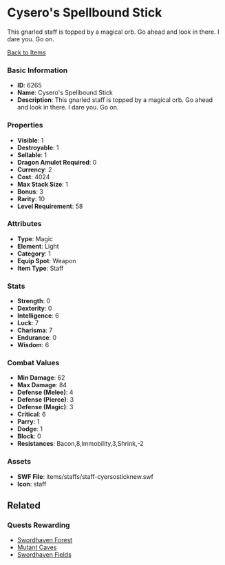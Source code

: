 # Cysero's Spellbound Stick

This gnarled staff is topped by a magical orb. Go ahead and look in there. I dare you. Go on.

[Back to Items](../items.md)

### Basic Information

- **ID**: 6265
- **Name**: Cysero&#039;s Spellbound Stick
- **Description**: This gnarled staff is topped by a magical orb. Go ahead and look in there. I dare you. Go on.

### Properties

- **Visible**: 1
- **Destroyable**: 1
- **Sellable**: 1
- **Dragon Amulet Required**: 0
- **Currency**: 2
- **Cost**: 4024
- **Max Stack Size**: 1
- **Bonus**: 3
- **Rarity**: 10
- **Level Requirement**: 58

### Attributes

- **Type**: Magic
- **Element**: Light
- **Category**: 1
- **Equip Spot**: Weapon
- **Item Type**: Staff

### Stats

- **Strength**: 0
- **Dexterity**: 0
- **Intelligence**: 6
- **Luck**: 7
- **Charisma**: 7
- **Endurance**: 0
- **Wisdom**: 6

### Combat Values

- **Min Damage**: 62
- **Max Damage**: 84
- **Defense (Melee)**: 4
- **Defense (Pierce)**: 3
- **Defense (Magic)**: 3
- **Critical**: 6
- **Parry**: 1
- **Dodge**: 1
- **Block**: 0
- **Resistances**: Bacon,8,Immobility,3,Shrink,-2

### Assets

- **SWF File**: items/staffs/staff-cyersosticknew.swf
- **Icon**: staff

## Related

### Quests Rewarding

- [Swordhaven Forest](../quests/842-swordhaven-forest.md)
- [Mutant Caves](../quests/844-mutant-caves.md)
- [Swordhaven Fields](../quests/845-swordhaven-fields.md)

